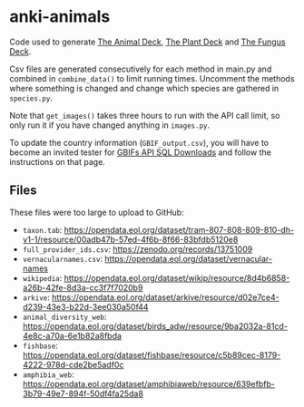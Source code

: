 # anki-animals

Code used to generate [The Animal Deck](https://ankiweb.net/shared/info/934600214), [The Plant Deck](https://ankiweb.net/shared/info/1824327532) and [The Fungus Deck](https://ankiweb.net/shared/info/380167559).

Csv files are generated consecutively for each method in main.py and combined in `combine_data()` to limit running times. Uncomment the methods where something is changed and change which species are gathered in `species.py`.

Note that `get_images()` takes three hours to run with the API call limit, so only run it if you have changed anything in `images.py`.

To update the country information (`GBIF_output.csv`), you will have to become an invited tester for [GBIFs API SQL Downloads](https://techdocs.gbif.org/en/data-use/api-sql-downloads) and follow the instructions on that page.

## Files
These files were too large to upload to GitHub:
- `taxon.tab`: https://opendata.eol.org/dataset/tram-807-808-809-810-dh-v1-1/resource/00adb47b-57ed-4f6b-8f66-83bfdb5120e8
- `full_provider_ids.csv`: https://zenodo.org/records/13751009
- `vernacularnames.csv`: https://opendata.eol.org/dataset/vernacular-names
- `wikipedia`: https://opendata.eol.org/dataset/wikip/resource/8d4b6858-a26b-42fe-8d3a-cc3f7f7020b9
- `arkive`: https://opendata.eol.org/dataset/arkive/resource/d02e7ce4-d239-43e3-b22d-3ee030a50f44
- `animal_diversity_web`: https://opendata.eol.org/dataset/birds_adw/resource/9ba2032a-81cd-4e8c-a70a-6e1b82a8fbda
- `fishbase`: https://opendata.eol.org/dataset/fishbase/resource/c5b89cec-8179-4222-978d-cde2be5adf0c
- `amphibia_web`: https://opendata.eol.org/dataset/amphibiaweb/resource/639efbfb-3b79-49e7-894f-50df4fa25da8
